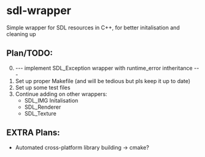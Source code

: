 # sdl-wrapper
Simple wrapper for SDL resources in C++, for better initalisation and cleaning up

## Plan/TODO:
0. --- implement SDL_Exception wrapper with runtime_error intheritance ---
1. Set up proper Makefile (and will be tedious but pls keep it up to date)
2. Set up some test files
3. Continue adding on other wrappers:
    - SDL_IMG Initalisation
    - SDL_Renderer
    - SDL_Texture

## EXTRA Plans:
- Automated cross-platform library building -> cmake?
